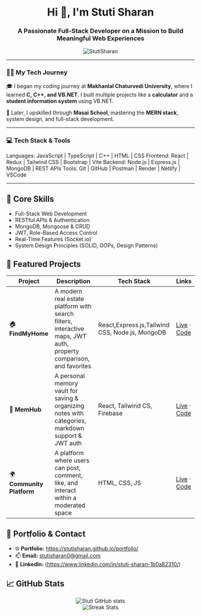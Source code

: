 <h1 align="center">Hi 👋, I'm Stuti Sharan</h1>
<h3 align="center">A Passionate Full-Stack Developer on a Mission to Build Meaningful Web Experiences</h3>

<p align="center">
  <img src="https://komarev.com/ghpvc/?username=StutiSharan&label=Profile%20views&color=0e75b6&style=flat" alt="StutiSharan" />
</p>

---

### 👩‍🎓 My Tech Journey

🎓 I began my coding journey at **Makhanlal Chaturvedi University**, where I learned **C, C++, and VB.NET**. I built multiple projects like a **calculator** and a **student information system** using VB.NET.

🚀 Later, I upskilled through **Masai School**, mastering the **MERN stack**, system design, and full-stack development.

---

### 💻 Tech Stack & Tools

Languages: JavaScript | TypeScript | C++ | HTML | CSS
Frontend: React | Redux | Tailwind CSS | Bootstrap | Vite
Backend: Node.js | Express.js | MongoDB | REST APIs
Tools: Git | GitHub | Postman | Render | Netlify | VSCode

---

## 🧠 Core Skills
- Full-Stack Web Development  
- RESTful APIs & Authentication  
- MongoDB, Mongoose & CRUD  
- JWT, Role-Based Access Control  
- Real-Time Features (Socket.io)  
- System Design Principles (SOLID, OOPs, Design Patterns)  

## 🌟 Featured Projects

| Project | Description | Tech Stack | Links |
|--------|-------------|------------|-------|
| 🏠 **FindMyHome** | A modern real estate platform with search filters, interactive maps, JWT auth, property comparison, and favorites | React,Express.js,Tailwind CSS, Node.js, MongoDB | [Live](https://findmyhome41.netlify.app/) · [Code](https://github.com/StutiSharan/Stuti-Repo/tree/main/Property%20Listing) |
| 🧠 **MemHub** | A personal memory vault for saving & organizing notes with categories, markdown support & JWT auth | React, Tailwind CS, Firebase | [Live](https://jokejunction-41.netlify.app/) · [Code](https://github.com/StutiSharan/MemeHub-Project-) |
| 🌍 **Community Platform** | A platform where users can post, comment, like, and interact within a moderated space | HTML, CSS, JS | [Live](https://community-41.netlify.app/) · [Code](https://github.com/StutiSharan/community-Platform) |

## 🔗 Portfolio & Contact
- 🌐 **Portfolio:** https://stutisharan.github.io/portfolio/  
- 📫 **Email:** stutisharan0@gmail.com  
- 💼 **LinkedIn:** (https://www.linkedin.com/in/stuti-sharan-1b0a82310/)  

## 📈 GitHub Stats

<p align="center">
  <img src="https://github-readme-stats.vercel.app/api?username=StutiSharan&show_icons=true&theme=default" alt="Stuti GitHub stats"/>
  <br />
  <img src="https://github-profile-summary-cards.vercel.app/api/cards/profile-details?username=StutiSharan&theme=default" alt="Streak Stats"/>
</p>
